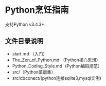 # Python烹饪指南
支持Python v3.4.3+.

## 文件目录说明

- start.md （入门）
- The_Zen_of_Python.md （Python核心思想）
- Python_Coding_Style.md（Python编码规范）
- src/（Python菜谱集）
- src/dbconect/(python连接sqlite3,mysql实例)
